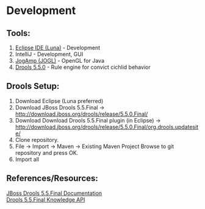 Development
===========
  
Tools:
------
  1. [Eclipse IDE (Luna)](https://eclipse.org/) - Development
  2. IntelliJ - Development, GUI
  3. [JogAmp (JOGL)](http://jogamp.org/jogl/www/) - OpenGL for Java
  4. [Drools 5.5.0](http://www.drools.org/) - Rule engine for convict cichlid behavior
  

Drools Setup:
------
1.	Download Eclipse (Luna preferred)
2.  Download JBoss Drools 5.5.Final ->  http://download.jboss.org/drools/release/5.5.0.Final/
3.	Download Download Drools 5.5.Final plugin (in Eclipse)	-> http://download.jboss.org/drools/release/5.5.0.Final/org.drools.updatesite/
3.  Clone repository.
4.	File -> Import -> Maven -> Existing Maven Project
	Browse to git repository and press OK.
5.  Import all
  
  
  
References/Resources:
---------
[JBoss Drools 5.5.Final Documentation](http://docs.jboss.org/drools/release/5.5.0.Final/drools-expert-docs/html_single/)  
[Drools 5.5.Final Knowledge API](http://docs.jboss.org/drools/release/5.5.0.Final/knowledge-api-javadoc/)
